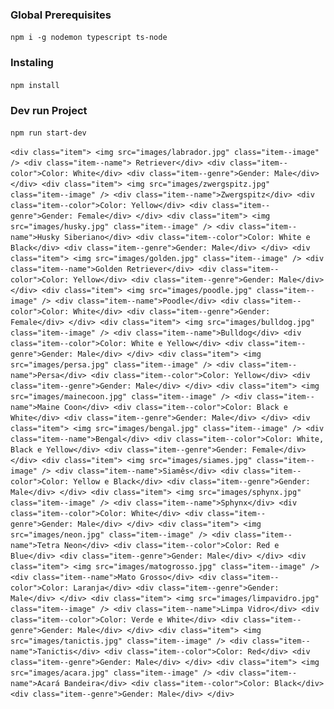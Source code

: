 ###  Global Prerequisites
`npm i -g nodemon typescript ts-node`

### Instaling
`npm install`

### Dev run Project
`npm run start-dev`

`<div class="item">
        <img src="images/labrador.jpg" class="item--image" />
        <div class="item--name"> Retriever</div>
        <div class="item--color">Color: White</div>
        <div class="item--genre">Gender: Male</div>
    </div>
    <div class="item">
        <img src="images/zwergspitz.jpg" class="item--image" />
        <div class="item--name">Zwergspitz</div>
        <div class="item--color">Color: Yellow</div>
        <div class="item--genre">Gender: Female</div>
    </div>
    <div class="item">
        <img src="images/husky.jpg" class="item--image" />
        <div class="item--name">Husky Siberiano</div>
        <div class="item--color">Color: White e Black</div>
        <div class="item--genre">Gender: Male</div>
    </div>
    <div class="item">
        <img src="images/golden.jpg" class="item--image" />
        <div class="item--name">Golden Retriever</div>
        <div class="item--color">Color: Yellow</div>
        <div class="item--genre">Gender: Male</div>
    </div>
    <div class="item">
        <img src="images/poodle.jpg" class="item--image" />
        <div class="item--name">Poodle</div>
        <div class="item--color">Color: White</div>
        <div class="item--genre">Gender: Female</div>
    </div>
    <div class="item">
        <img src="images/bulldog.jpg" class="item--image" />
        <div class="item--name">Bulldog</div>
        <div class="item--color">Color: White e Yellow</div>
        <div class="item--genre">Gender: Male</div>
    </div>
    <div class="item">
        <img src="images/persa.jpg" class="item--image" />
        <div class="item--name">Persa</div>
        <div class="item--color">Color: Yellow</div>
        <div class="item--genre">Gender: Male</div>
    </div>
    <div class="item">
        <img src="images/mainecoon.jpg" class="item--image" />
        <div class="item--name">Maine Coon</div>
        <div class="item--color">Color: Black e White</div>
        <div class="item--genre">Gender: Male</div>
    </div>
    <div class="item">
        <img src="images/bengal.jpg" class="item--image" />
        <div class="item--name">Bengal</div>
        <div class="item--color">Color: White, Black e Yellow</div>
        <div class="item--genre">Gender: Female</div>
    </div>
    <div class="item">
        <img src="images/siames.jpg" class="item--image" />
        <div class="item--name">Siamês</div>
        <div class="item--color">Color: Yellow e Black</div>
        <div class="item--genre">Gender: Male</div>
    </div>
    <div class="item">
        <img src="images/sphynx.jpg" class="item--image" />
        <div class="item--name">Sphynx</div>
        <div class="item--color">Color: White</div>
        <div class="item--genre">Gender: Male</div>
    </div>
    <div class="item">
        <img src="images/neon.jpg" class="item--image" />
        <div class="item--name">Tetra Neon</div>
        <div class="item--color">Color: Red e Blue</div>
        <div class="item--genre">Gender: Male</div>
    </div>
    <div class="item">
        <img src="images/matogrosso.jpg" class="item--image" />
        <div class="item--name">Mato Grosso</div>
        <div class="item--color">Color: Laranja</div>
        <div class="item--genre">Gender: Male</div>
    </div>
    <div class="item">
        <img src="images/limpavidro.jpg" class="item--image" />
        <div class="item--name">Limpa Vidro</div>
        <div class="item--color">Color: Verde e White</div>
        <div class="item--genre">Gender: Male</div>
    </div>
    <div class="item">
        <img src="images/tanictis.jpg" class="item--image" />
        <div class="item--name">Tanictis</div>
        <div class="item--color">Color: Red</div>
        <div class="item--genre">Gender: Male</div>
    </div>
    <div class="item">
        <img src="images/acara.jpg" class="item--image" />
        <div class="item--name">Acará Bandeira</div>
        <div class="item--color">Color: Black</div>
        <div class="item--genre">Gender: Male</div>
    </div>`